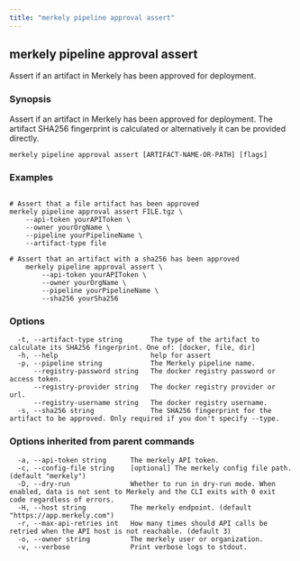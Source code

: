 ```yaml
---
title: "merkely pipeline approval assert"
---
```


## merkely pipeline approval assert

Assert if an artifact in Merkely has been approved for deployment.

### Synopsis


Assert if an artifact in Merkely has been approved for deployment.
The artifact SHA256 fingerprint is calculated or alternatively it can be provided directly. 


```shell
merkely pipeline approval assert [ARTIFACT-NAME-OR-PATH] [flags]
```

### Examples

```shell

# Assert that a file artifact has been approved
merkely pipeline approval assert FILE.tgz \
	--api-token yourAPIToken \
	--owner yourOrgName \
	--pipeline yourPipelineName \
	--artifact-type file

# Assert that an artifact with a sha256 has been approved
	merkely pipeline approval assert \
		--api-token yourAPIToken \
		--owner yourOrgName \
		--pipeline yourPipelineName \
		--sha256 yourSha256

```

### Options

```
  -t, --artifact-type string       The type of the artifact to calculate its SHA256 fingerprint. One of: [docker, file, dir]
  -h, --help                       help for assert
  -p, --pipeline string            The Merkely pipeline name.
      --registry-password string   The docker registry password or access token.
      --registry-provider string   The docker registry provider or url.
      --registry-username string   The docker registry username.
  -s, --sha256 string              The SHA256 fingerprint for the artifact to be approved. Only required if you don't specify --type.
```

### Options inherited from parent commands

```
  -a, --api-token string      The merkely API token.
  -c, --config-file string    [optional] The merkely config file path. (default "merkely")
  -D, --dry-run               Whether to run in dry-run mode. When enabled, data is not sent to Merkely and the CLI exits with 0 exit code regardless of errors.
  -H, --host string           The merkely endpoint. (default "https://app.merkely.com")
  -r, --max-api-retries int   How many times should API calls be retried when the API host is not reachable. (default 3)
  -o, --owner string          The merkely user or organization.
  -v, --verbose               Print verbose logs to stdout.
```

